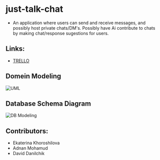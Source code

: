# just-talk-chat
- An application where users can send and receive messages, and possibly host private chats/DM's. Possibly have Ai contribute to chats by making chat/response sugestions for users.

## Links:
- [TRELLO](https://trello.com/invite/b/uxaSmWNf/ATTIbc7032965c8252ccaf74a03c4c7b28fb7EEEA6C2/just-talk-chat)

## Domein Modeling
![UML](../assests/UML.png)

## Database Schema Diagram
![DB Modeling](../assets/Database.png)

## Contributors:
- Ekaterina Khoroshilova
- Adnan Mohamud
- David Danilchik
